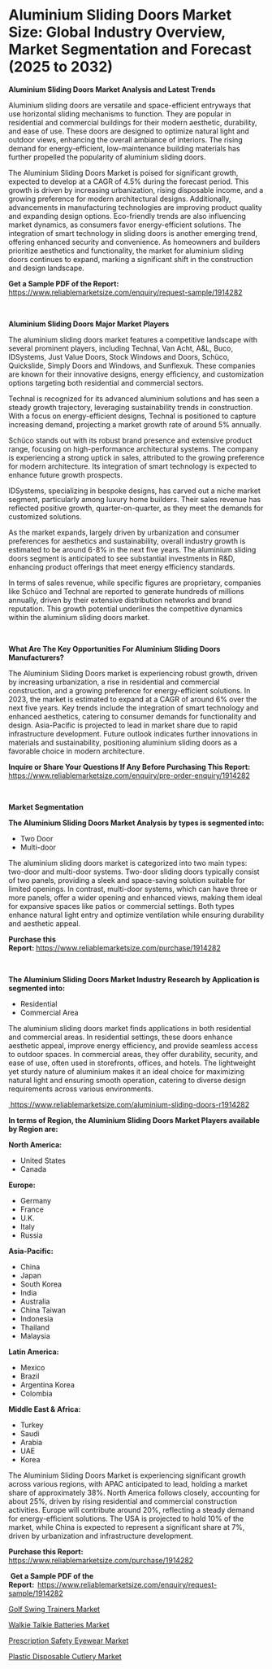<p><h1>Aluminium Sliding Doors Market Size: Global Industry Overview, Market Segmentation and Forecast (2025 to 2032)</h1></p><p><strong>Aluminium Sliding Doors Market Analysis and Latest Trends</strong></p>
<p><p>Aluminium sliding doors are versatile and space-efficient entryways that use horizontal sliding mechanisms to function. They are popular in residential and commercial buildings for their modern aesthetic, durability, and ease of use. These doors are designed to optimize natural light and outdoor views, enhancing the overall ambiance of interiors. The rising demand for energy-efficient, low-maintenance building materials has further propelled the popularity of aluminium sliding doors.</p><p>The Aluminium Sliding Doors Market is poised for significant growth, expected to develop at a CAGR of 4.5% during the forecast period. This growth is driven by increasing urbanization, rising disposable income, and a growing preference for modern architectural designs. Additionally, advancements in manufacturing technologies are improving product quality and expanding design options. Eco-friendly trends are also influencing market dynamics, as consumers favor energy-efficient solutions. The integration of smart technology in sliding doors is another emerging trend, offering enhanced security and convenience. As homeowners and builders prioritize aesthetics and functionality, the market for aluminium sliding doors continues to expand, marking a significant shift in the construction and design landscape.</p></p>
<p><strong>Get a Sample PDF of the Report:&nbsp;</strong> <a href="https://www.reliablemarketsize.com/enquiry/request-sample/1914282?utm_campaign=1103&utm_medium=2&utm_source=Github&utm_content=ia&utm_term=05042025&utm_id=aluminium-sliding-doors">https://www.reliablemarketsize.com/enquiry/request-sample/1914282</a></p>
<p>&nbsp;</p>
<p><strong>Aluminium Sliding Doors Major Market Players</strong></p>
<p><p>The aluminium sliding doors market features a competitive landscape with several prominent players, including Technal, Van Acht, A&L, Buco, IDSystems, Just Value Doors, Stock Windows and Doors, Schüco, Quickslide, Simply Doors and Windows, and Sunflexuk. These companies are known for their innovative designs, energy efficiency, and customization options targeting both residential and commercial sectors.</p><p>Technal is recognized for its advanced aluminium solutions and has seen a steady growth trajectory, leveraging sustainability trends in construction. With a focus on energy-efficient designs, Technal is positioned to capture increasing demand, projecting a market growth rate of around 5% annually.</p><p>Schüco stands out with its robust brand presence and extensive product range, focusing on high-performance architectural systems. The company is experiencing a strong uptick in sales, attributed to the growing preference for modern architecture. Its integration of smart technology is expected to enhance future growth prospects.</p><p>IDSystems, specializing in bespoke designs, has carved out a niche market segment, particularly among luxury home builders. Their sales revenue has reflected positive growth, quarter-on-quarter, as they meet the demands for customized solutions.</p><p>As the market expands, largely driven by urbanization and consumer preferences for aesthetics and sustainability, overall industry growth is estimated to be around 6-8% in the next five years. The aluminium sliding doors segment is anticipated to see substantial investments in R&D, enhancing product offerings that meet energy efficiency standards. </p><p>In terms of sales revenue, while specific figures are proprietary, companies like Schüco and Technal are reported to generate hundreds of millions annually, driven by their extensive distribution networks and brand reputation. This growth potential underlines the competitive dynamics within the aluminium sliding doors market.</p></p>
<p>&nbsp;</p>
<p><strong>What Are The Key Opportunities For Aluminium Sliding Doors Manufacturers?</strong></p>
<p><p>The Aluminium Sliding Doors market is experiencing robust growth, driven by increasing urbanization, a rise in residential and commercial construction, and a growing preference for energy-efficient solutions. In 2023, the market is estimated to expand at a CAGR of around 6% over the next five years. Key trends include the integration of smart technology and enhanced aesthetics, catering to consumer demands for functionality and design. Asia-Pacific is projected to lead in market share due to rapid infrastructure development. Future outlook indicates further innovations in materials and sustainability, positioning aluminium sliding doors as a favorable choice in modern architecture.</p></p>
<p><strong>Inquire or Share Your Questions If Any Before Purchasing This Report:</strong> <a href="https://www.reliablemarketsize.com/enquiry/pre-order-enquiry/1914282?utm_campaign=1103&utm_medium=2&utm_source=Github&utm_content=ia&utm_term=05042025&utm_id=aluminium-sliding-doors">https://www.reliablemarketsize.com/enquiry/pre-order-enquiry/1914282</a></p>
<p>&nbsp;</p>
<p><strong>Market Segmentation</strong></p>
<p><strong>The Aluminium Sliding Doors Market Analysis by types is segmented into:</strong></p>
<p><ul><li>Two Door</li><li>Multi-door</li></ul></p>
<p><p>The aluminium sliding doors market is categorized into two main types: two-door and multi-door systems. Two-door sliding doors typically consist of two panels, providing a sleek and space-saving solution suitable for limited openings. In contrast, multi-door systems, which can have three or more panels, offer a wider opening and enhanced views, making them ideal for expansive spaces like patios or commercial settings. Both types enhance natural light entry and optimize ventilation while ensuring durability and aesthetic appeal.</p></p>
<p><strong>Purchase this Report:&nbsp;</strong><a href="https://www.reliablemarketsize.com/purchase/1914282?utm_campaign=1103&utm_medium=2&utm_source=Github&utm_content=ia&utm_term=05042025&utm_id=aluminium-sliding-doors">https://www.reliablemarketsize.com/purchase/1914282</a></p>
<p>&nbsp;</p>
<p><strong>The Aluminium Sliding Doors Market Industry Research by Application is segmented into:</strong></p>
<p><ul><li>Residential</li><li>Commercial Area</li></ul></p>
<p><p>The aluminium sliding doors market finds applications in both residential and commercial areas. In residential settings, these doors enhance aesthetic appeal, improve energy efficiency, and provide seamless access to outdoor spaces. In commercial areas, they offer durability, security, and ease of use, often used in storefronts, offices, and hotels. The lightweight yet sturdy nature of aluminium makes it an ideal choice for maximizing natural light and ensuring smooth operation, catering to diverse design requirements across various environments.</p></p>
<p><a href="https://www.reliablemarketsize.com/aluminium-sliding-doors-r1914282?utm_campaign=1103&utm_medium=2&utm_source=Github&utm_content=ia&utm_term=05042025&utm_id=aluminium-sliding-doors">&nbsp;https://www.reliablemarketsize.com/aluminium-sliding-doors-r1914282</a></p>
<p><strong>In terms of Region, the Aluminium Sliding Doors Market Players available by Region are:</strong></p>
<p>
    <p> <strong> North America: </strong>
        <ul>
            <li>United States</li>
            <li>Canada</li>
        </ul>
        </p> 
    <p> <strong> Europe: </strong>
        <ul>
            <li>Germany</li>
            <li>France</li>
            <li>U.K.</li>
            <li>Italy</li>
            <li>Russia</li>
        </ul>
        </p> 
    <p> <strong> Asia-Pacific: </strong>
        <ul>
            <li>China</li>
            <li>Japan</li>
            <li>South Korea</li>
            <li>India</li>
            <li>Australia</li>
            <li>China Taiwan</li>
            <li>Indonesia</li>
            <li>Thailand</li>
            <li>Malaysia</li>
        </ul>
        </p> 
    <p> <strong> Latin America: </strong>
        <ul>
            <li>Mexico</li>
            <li>Brazil</li>
            <li>Argentina Korea</li>
            <li>Colombia</li>
        </ul>
        </p> 
    <p> <strong> Middle East & Africa: </strong>
        <ul>
            <li>Turkey</li>
            <li>Saudi</li>
            <li>Arabia</li>
            <li>UAE</li>
            <li>Korea</li>
        </ul>
    </p>
    </p>
<p><p>The Aluminium Sliding Doors Market is experiencing significant growth across various regions, with APAC anticipated to lead, holding a market share of approximately 38%. North America follows closely, accounting for about 25%, driven by rising residential and commercial construction activities. Europe will contribute around 20%, reflecting a steady demand for energy-efficient solutions. The USA is projected to hold 10% of the market, while China is expected to represent a significant share at 7%, driven by urbanization and infrastructure development.</p></p>
<p><strong>Purchase this Report: </strong><a href="https://www.reliablemarketsize.com/purchase/1914282?utm_campaign=1103&utm_medium=2&utm_source=Github&utm_content=ia&utm_term=05042025&utm_id=aluminium-sliding-doors">https://www.reliablemarketsize.com/purchase/1914282</a></p>
<p>&nbsp;<strong>Get a Sample PDF of the Report:&nbsp;&nbsp;</strong><a href="https://www.reliablemarketsize.com/enquiry/request-sample/1914282?utm_campaign=1103&utm_medium=2&utm_source=Github&utm_content=ia&utm_term=05042025&utm_id=aluminium-sliding-doors">https://www.reliablemarketsize.com/enquiry/request-sample/1914282</a></p>
<p><strong></strong></p>
<p><p><a href="https://github.com/auriashetzxj/Market-Research-Report-List-1/blob/main/golf-swing-trainers-market.md?utm_campaign=1103&utm_medium=2&utm_source=Github&utm_content=ia&utm_term=05042025&utm_id=aluminium-sliding-doors">Golf Swing Trainers Market</a></p><p><a href="https://github.com/gdfhhhj/Market-Research-Report-List-7/blob/main/walkie-talkie-batteries-market.md?utm_campaign=1103&utm_medium=2&utm_source=Github&utm_content=ia&utm_term=05042025&utm_id=aluminium-sliding-doors">Walkie Talkie Batteries Market</a></p><p><a href="https://github.com/pezezlarue7h/Market-Research-Report-List-1/blob/main/prescription-safety-eyewear-market.md?utm_campaign=1103&utm_medium=2&utm_source=Github&utm_content=ia&utm_term=05042025&utm_id=aluminium-sliding-doors">Prescription Safety Eyewear Market</a></p><p><a href="https://github.com/wycheelwayeu/Market-Research-Report-List-1/blob/main/plastic-disposable-cutlery-market.md?utm_campaign=1103&utm_medium=2&utm_source=Github&utm_content=ia&utm_term=05042025&utm_id=aluminium-sliding-doors">Plastic Disposable Cutlery Market</a></p></p>
